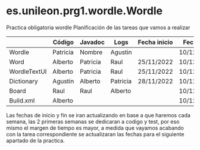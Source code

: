 # es.unileon.prg1.wordle.Wordle
Practica obligatoria wordle
Planificación de las tareas que vamos a realizar


|               | Código        | Javadoc       |Logs	          | Fecha inicio	 |  Fecha fin    |
| -----------   | -----------   |-----------    |-----------    |---------------|-----------    |
| Wordle        | Patricia      |  Nombre       | Agustin       |               | 10/12/2022    |
| Word          | Alberto       |  Patricia     | Raul          | 25/11/2022    | 10/12/2022    |
| WordleTextUI  | Alberto       |  Patricia     | Raul          | 25/11/2022    | 10/12/2022    |
| Dictionary    | Agustin       |  Alberto      | Patricia      | 28/11/2022    | 10/12/2022    |
| Board         | Raul          |  Raul         | Alberto       |               | 10/12/2022    |
| Build.xml     | Alberto       |               |               |               | 10/12/2022    |

Las fechas de inicio y fin se iran actualizando en base a que haremos cada semana, las 2 primeras semanas se dedicaran a codigo y test, por eso mismo el margen de tiempo es mayor, a medida que vayamos acabando con la tarea correspondiente se actualizaran las fechas para el siguiente apartado de la practica.
